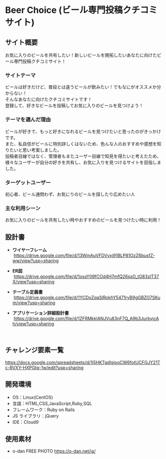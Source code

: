 # Beer Choice (ビール専門投稿クチコミサイト)

## サイト概要
お気に入りのビールを共有したい！新しいビールを開拓したいあなたに向けたビール専門投稿クチコミサイト！

### サイトテーマ

ビールは好きだけど、普段とは違うビールが飲みたい！でもなにがオススメか分からない！  <br>
そんなあなたに向けたクチコミサイトです！  <br>
登録して、好きなビールを投稿してお気に入りのビールを見つけよう！  <br>

### テーマを選んだ理由

ビールが好きで、もっと好きになれるビールを見つけたいと思ったのがきっかけです。  <br>
また、私自信がビールに特別詳しくはないため、色んな人のおすすめや感想を知りたいと思い考案しました。  <br>
投稿者目線ではなく、管理者もまたユーザー目線で知見を得たいと考えたため、  <br>
様々なユーザーが自分の好きを共有し、お気に入りを見つけるサイトを目指しました。  <br>

### ターゲットユーザー

初心者、ビール通問わず、お気にりのビールを探したり広めたい人

### 主な利用シーン

お気に入りのビールを共有したい時やおすすめのビールを見つけたい時に利用！

## 設計書

* __ワイヤーフレーム__  <br>
&nbsp;<https://drive.google.com/file/d/13WinAuVFDVvxj91BLP81OzZ6busfZ-ww/view?usp=sharing>

* __ER図__  <br>
&nbsp;<https://drive.google.com/file/d/1ossY09fCOd4H7mfQ26ssO_tG83zlT37X/view?usp=sharing>

* __テーブル定義書__  <br>
&nbsp;<https://drive.google.com/file/d/1YCDoZqaSlRokhY5471ryB9gGBZO7SKum/view?usp=sharing>

* __アプリケーション詳細設計書__  <br>
&nbsp;<https://drive.google.com/file/d/1ZFRMkklANJVu83nF7Q_A9b3JurbyjcAh/view?usp=sharing>
<br>

## チャレンジ要素一覧

<https://docs.google.com/spreadsheets/d/1j5HKTgdlgiooCW6fotUCFGJY21Tc-RVXY-HXPGtq-1w/edit?usp=sharing>

## 開発環境

- OS：Linux(CentOS)
- 言語：HTML,CSS,JavaScript,Ruby,SQL
- フレームワーク：Ruby on Rails
- JS ライブラリ：jQuery
- IDE：Cloud9

## 使用素材

- o-dan FREE PHOTO  <https://o-dan.net/ja/>